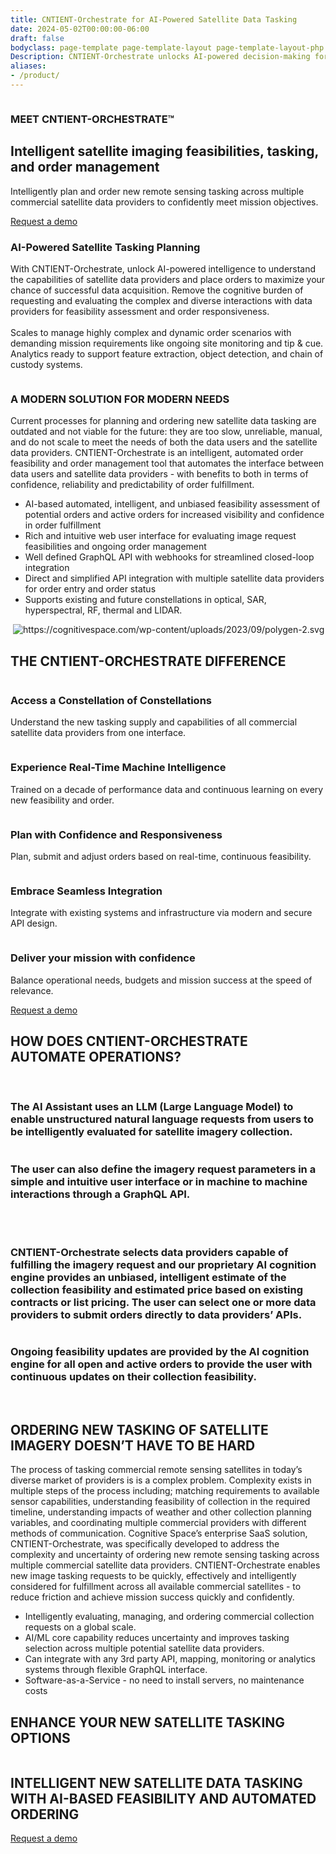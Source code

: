 ```yaml
---
title: CNTIENT-Orchestrate for AI-Powered Satellite Data Tasking
date: 2024-05-02T00:00:00-06:00
draft: false
bodyclass: page-template page-template-layout page-template-layout-php page page-id-226
Description: CNTIENT-Orchestrate unlocks AI-powered decision-making for highly complex & dynamic satellite imagery tasking from one or multiple data providers.
aliases:
- /product/
---
```


<article id="post-226" class="post-226 page type-page status-publish hentry">


  <div class="entry-content">



<!-- banner start  -->
<section id="iframe_block_7f916b32f8f994e51a1e166c0550bda0" class="york-hero-banner product-only product-banner" >
      <img decoding="async" src="/wp-content/uploads/2023/09/blue-dot.svg" class="bg-img" alt="" />
    <div id="particles-js1"></div>
  <div class="container h-100">
    <div
      class="row h-100 align-items-center text-center justify-content-center"
    >
      <div class="col-lg-10 col-md-12 col-sm-12">
                  <h3 class="wow">MEET CNTIENT-ORCHESTRATE™</h3>
                        <h2 class="wow">Intelligent satellite imaging feasibilities, tasking, and order management</h2>
                        <p class="wow mb-3">
                          Intelligently plan and order new remote sensing tasking across multiple commercial satellite data providers to confidently meet mission objectives.
                        </p>
                          <a href="https://www.cognitivespace.com/contact/" class="primary_btn wow">Request a demo </a>
              </div>
    </div>
  </div>
</section>
<!-- banner end  -->





<!-- AI Mission start  -->
<section id="iframe_block_b7057e6b8f89cf08cac61c29e3c80f5c" class=" ai-mission"  >
  <div class="container">
    <div class="row align-items-center justify-content-center">
            <div class="col-md-7">
                <h3 class="wow">AI-Powered Satellite Tasking Planning</h3>
                <p class="wow">
                  With CNTIENT-Orchestrate, unlock AI-powered intelligence to understand the capabilities of satellite data providers and place orders to maximize your chance of successful data acquisition. Remove the cognitive burden of requesting and evaluating the complex and diverse interactions with data providers for feasibility assessment and order responsiveness.
                  <br><br>
                  Scales to manage highly complex and dynamic order scenarios with demanding mission requirements like ongoing site monitoring and tip & cue. Analytics ready to support feature extraction, object detection, and chain of custody systems.
                </p>
              </div>
                  <div class="col-md-4">
        <img decoding="async" src="/wp-content/uploads/2023/09/AI-mission.svg" class="wow w-100" alt="" title="AI-mission" />
      </div>
          </div>
  </div>
</section>
<!-- AI Mission end  -->



<!-- A Modern Solution section start -->
<section id="iframe_block_d294a55ef6b6adab9476489f066db079" class=" modern-solution new-frontier modern-solution"  >
  <div class="container">
    <div class="row">
      <!-- Put New VIDEO HERE -->
      <div class="col-lg-6 col-md-12" style="display: none">
        <div class="video_box position-relative wow z-3">
          <img decoding="async" src="/wp-content/uploads/2023/09/morden-solution-bg.png" class="hero-side-bg" alt="" title="morden-solution-bg">
          <a data-fancybox class="position-relative" href="/vid/MODERN-SOLUTION.mp4">
            <img class="img-fluid" src="/wp-content/uploads/2023/09/morden-solution-1.png" alt="" title="morden-solution (1)"/>
            <div class="yt-button">
              <div class="request-loader">
                <span
                  ><img
                    src="/wp-content/themes/cognitive-space/assets/images/play-circle.svg"
                    class=""
                    alt=""
                /></span>
              </div>
            </div>
          </a>
        </div>
      </div>
      <div>
      <!--<div class="col-lg-6 col-md-12">-->
        <div class="align-center" style="max-width: 800px; margin: 0 auto;">
          <div>
                        <h3 class="small-title wow">A MODERN SOLUTION FOR MODERN NEEDS</h3>
                        <p class="paragraph mb_38 wow">
                          Current processes for planning and ordering new satellite data tasking are outdated and not viable for the future: they are too slow, unreliable, manual, and do not scale to meet the needs of both the data users and the satellite data providers. CNTIENT-Orchestrate is an intelligent, automated order feasibility and order management tool that automates the interface between data users and satellite data providers - with benefits to both in terms of confidence, reliability and predictability of order fulfillment.
                        </p>
                        <ul class="listing wow">
                          <li><span>
                            AI-based automated, intelligent, and unbiased feasibility assessment of potential orders and active orders for increased visibility and confidence in order fulfillment
                          </span></li>
                          <li><span>
                            Rich and intuitive web user interface for evaluating image request feasibilities and ongoing order management
                          </span></li>
                          <li><span>
                            Well defined GraphQL API with webhooks for streamlined closed-loop integration
                          </span></li>
                          <li><span>
                            Direct and simplified API integration with multiple satellite data providers for order entry and order status
                          </span></li>
                          <li><span>
                            Supports existing and future constellations in optical, SAR, hyperspectral, RF, thermal and LIDAR.
                          </span></li>
                          </ul>
                      </div>
        </div>
      </div>
    </div>
  </div>
      <img decoding="async" src="/wp-content/uploads/2023/09/polygen-1.svg" class="polygen-1" alt="" title="polygen (1)" />
        <img decoding="async" src="/wp-content/uploads/2023/09/polygen-2.svg" class="polygen-2" alt="https://cognitivespace.com/wp-content/uploads/2023/09/polygen-2.svg" title="polygen-2" />
  </section>
    <!-- A Modern Solution section end -->




<!-- new frontier section start -->
<section id="iframe_block_5771a6589d03c1d3e2c966e42863d8c9" class=" new-frontier Difference" >
  <div class="container">
          <h2 class="title">THE CNTIENT-ORCHESTRATE DIFFERENCE</h2>
    <div class="row justify-content-center num-counter">
        <div class="col-lg-4 col-md-6 col-sm-12">
            <div class="single-counter wow">
              <div>
                <img decoding="async" src="/corch/sats.png" alt="" title="constellation" />
                <h3>
                  Access a Constellation of Constellations
                </h3>
                <p>
                  Understand the new tasking supply and capabilities of all commercial satellite data providers from one interface.
                </p>
              </div>
            </div>
        </div>
        <div class="col-lg-4 col-md-6 col-sm-12">
            <div class="single-counter wow">
              <div>
                <img decoding="async" src="/corch/ai.svg" alt="" title="Machine Intelligence" />
                <h3>
                  Experience Real-Time Machine Intelligence
                </h3>
                <p>
                  Trained on a decade of performance data and continuous learning on every new feasibility and order.
                </p>
              </div>
            </div>
          </div>
          <div class="col-lg-4 col-md-6 col-sm-12">
            <div class="single-counter wow">
              <div>
                <img decoding="async" src="/corch/head.svg" alt="" title="plan" />
                <h3>
                  Plan with Confidence and Responsiveness
                </h3>
                <p>
                  Plan, submit and adjust orders based on real-time, continuous feasibility.
                </p>
              </div>
            </div>
          </div>
          <div class="col-lg-4 col-md-6 col-sm-12">
            <div class="single-counter wow">
              <div>
                <img decoding="async" src="/corch/cloudsync.svg" alt="" title="API" />
                <h3>Embrace Seamless Integration</h3>
                <p>
                  Integrate with existing systems and infrastructure via modern and secure API design.
                </p>
              </div>
            </div>
          </div>
          <div class="col-lg-4 col-md-6 col-sm-12">
            <div class="single-counter wow">
              <div>
                <img decoding="async" src="/corch/mission.svg" alt="" title="mission" />
                <h3>
                  Deliver your mission with confidence
                </h3>
                <p>
                  Balance operational needs, budgets and mission success at the speed of relevance.
                </p>
              </div>
            </div>
          </div>
                          <div class="col-md-12">
        <a href="https://www.cognitivespace.com/contact/" class="primary_btn wow">Request a demo</a>
      </div>
          </div>
  </div>
</section>
<!-- new frontier section end -->


<!-- CNTIENT-Optimize section start  -->
<section id="iframe_block_e5bac200ce9b3c726e4a86f1f51884cf" class=" optimize"  >
    <img decoding="async" src="/wp-content/uploads/2023/09/vector2-1.svg" class="vector1" alt="" title="vector2 (1)" />
    <div class="container">
        <h2 class="title wow">
          HOW DOES CNTIENT-ORCHESTRATE AUTOMATE OPERATIONS?
        </h2>
            <img decoding="async" src="/wp-content/uploads/2023/09/vector1.svg" class="vector2" alt="" title="vector1" />
                      <div class="row left">
        <div class="col-md-6">
          <div
            class="video_box position-relative wow z-3"
          >
                          <img decoding="async" src="/wp-content/uploads/2023/09/blue-dot-1.svg" class="bg-img" alt="" title="" />
                                    <img
              src="/wp-content/uploads/2023/09/optimizebg.png"
              class="hero-side-bg"
              alt=""
              title="optimizebg"
            />
                                    <div class="position-relative">
              <img decoding="async" class="img-fluid" src="/corch/llm.png" alt="" title="automate" />
            </div>
                      </div>
        </div>
        <div class="col-lg-5 offset-lg-1 col-md-6">
          <div class="data wow">
                        <div class="number">
              <img decoding="async" src="/wp-content/uploads/2023/09/1.svg" alt="" title="1" />
            </div>
                                    <h3>
                                      The AI Assistant uses an LLM (Large Language Model) to enable unstructured natural language requests from users to be intelligently evaluated for satellite imagery collection.
                                    </h3>
                      </div>
        </div>
      </div>
                                  <div class="row right">
          <div class="col-md-6">
            <div class="data wow">
                                <div class="number">
                  <img decoding="async" src="/wp-content/uploads/2023/09/2-2.png" alt="" title="2 (2)" />
                </div>
                                                <h3>
                                                  The user can also define the imagery request parameters in a simple and intuitive user interface or in machine to machine interactions through a GraphQL API.
                                                </h3>
                            </div>
          </div>
          <div class="col-md-6">
            <div
              class="video_box position-relative wow z-3"
            >
                              <img decoding="async" src="/wp-content/uploads/2023/09/blue-dot-1.svg" class="bg-img" alt="" title="" />
                                          <img
                src="/wp-content/uploads/2023/09/optimizebg.png"
                class="hero-side-bg"
                alt=""
                title="optimizebg"
              />
                                          <div class="position-relative">
                <img decoding="async" class="img-fluid" src="/corch/automate.png" alt="" title="selection" />
              </div>
                          </div>
          </div>
        </div>
                        <div class="row left">
        <div class="col-md-6">
          <div
            class="video_box position-relative wow z-3"
          >
                          <img decoding="async" src="/wp-content/uploads/2023/09/blue-dot-1.svg" class="bg-img" alt="" title="" />
                                    <img
              src="/wp-content/uploads/2023/09/optimizebg.png"
              class="hero-side-bg"
              alt=""
              title="optimizebg"
            />
                                    <div class="position-relative">
              <img decoding="async" class="img-fluid" src="/corch/select.png" alt="" title="feasibility" />
            </div>
                      </div>
        </div>
        <div class="col-lg-5 offset-lg-1 col-md-6">
          <div class="data wow">
                        <div class="number">
              <img decoding="async" src="/wp-content/uploads/2023/09/3.svg" alt="" title="3" />
            </div>
                                    <h3>
                                      CNTIENT-Orchestrate selects data providers capable of fulfilling the imagery request and our proprietary AI cognition engine provides an unbiased, intelligent estimate of the collection feasibility and estimated price based on existing contracts or list pricing. The user can select one or more data providers to submit orders directly to data providers’ APIs.
                                    </h3>
                      </div>
        </div>
      </div>
      <div class="row right">
          <div class="col-md-6">
            <div class="data wow">
                                <div class="number">
                  <img decoding="async" src="/wp-content/uploads/2023/09/4.png" alt="" title="4" />
                </div>
                                                <h3>
                                                  Ongoing feasibility updates are provided by the AI cognition engine for all open and active orders to provide the user with continuous updates on their collection feasibility.
                                                </h3>
                            </div>
          </div>
          <div class="col-md-6">
            <div
              class="video_box position-relative wow z-3"
            >
                              <img decoding="async" src="/wp-content/uploads/2023/09/blue-dot-1.svg" class="bg-img" alt="" title="" />
                                          <img
                src="/wp-content/uploads/2023/09/optimizebg.png"
                class="hero-side-bg"
                alt=""
                title="optimizebg"
              />
                                          <div class="position-relative">
                <img decoding="async" class="img-fluid" src="/corch/fupdates.png" alt="" title="feasibility updates" />
              </div>
                          </div>
          </div>
        </div>
      </div>
</section>
<!-- CNTIENT section end  -->

<!-- new frontier section start -->
<section id="iframe_block_368562933f9d6d9cc3f2f5292e12d638" class=" s-automation new-frontier satellite"  >
  <div class="container">
    <div class="row">
      <div class="col-md-10 offset-md-1 col-sm-12">
              <h2 class="title wow">
                ORDERING NEW TASKING OF SATELLITE IMAGERY DOESN’T HAVE TO BE HARD
              </h2>
              <p class="paragraph text-center mb_48 wow">
                The process of tasking commercial remote sensing satellites in today’s diverse market of providers is is a complex problem. Complexity exists in multiple steps of the process including; matching requirements to available sensor capabilities, understanding feasibility of collection in the required timeline, understanding impacts of weather and other collection planning variables, and coordinating multiple commercial providers with different methods of communication. Cognitive Space’s enterprise SaaS solution, CNTIENT-Orchestrate, was specifically developed to address the complexity and uncertainty of ordering new remote sensing tasking across multiple commercial satellite data providers. CNTIENT-Orchestrate enables new image tasking requests to be quickly, effectively and intelligently considered for fulfillment across all available commercial satellites - to reduce friction and achieve mission success quickly and confidently.
              </p>
              </div>
                <div class="col-md-12 col-sm-12">
            <div class="align-center">
              <ul class="listing wow mb-5 pb-5">
                <li>
                  Intelligently evaluating, managing, and ordering commercial collection requests on a global scale.
                </li>
                <li>
                  AI/ML core capability reduces uncertainty and improves tasking selection across multiple potential satellite data providers.
                </li>
                <li>
                  Can integrate with any 3rd party API, mapping, monitoring or analytics systems through flexible GraphQL interface.
                </li>
                <li>
                  Software-as-a-Service - no need to install servers, no maintenance costs
                </li>
              </ul>
            </div>
          </div>
      <div class="col-md-12">
                <h2 class="title wow">
                  ENHANCE YOUR NEW SATELLITE TASKING OPTIONS
                </h2>
                        <img
          src="/corch/stack-orch.png"
          class="mt-4 wow w-100"
          alt=""
          title="Segment-stack"
        />
              </div>
    </div>
  </div>
</section>
<!-- new frontier section end -->

<!-- cta section start -->
<section id="iframe_block_3cf80433d39a4accab212d21c09f38d7" class=" cta"  >
  <div class="container">
    <div class="row justify-content-center">
      <div class="col-lg-8 col-md-12 text-center">
                <h2 class="title wow">
                  INTELLIGENT NEW SATELLITE DATA TASKING WITH AI-BASED FEASIBILITY AND AUTOMATED ORDERING
                </h2>
                  <a href="https://www.cognitivespace.com/contact/" class="primary_btn wow">Request a demo</a>
              </div>
    </div>
  </div>
</section>
<!-- cta section end -->




<p></p>
  </div><!-- .entry-content -->

  </article><!-- #post-226 -->

